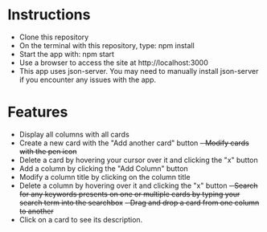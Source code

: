 # Instructions
- Clone this repository
- On the terminal with this repository, type: npm install
- Start the app with: npm start
- Use a browser to access the site at http://localhost:3000
- This app uses json-server. You may need to manually install json-server if you encounter any issues with the app.

# Features
- Display all columns with all cards
- Create a new card with the "Add another card" button
~~- Modify cards with the pen icon~~
- Delete a card by hovering your cursor over it and clicking the "x" button
- Add a column by clicking the "Add Column" button
- Modify a column title by clicking on the column title
- Delete a column by hovering over it and clicking the "x" button
~~- Search for any keywords presents on one or multiple cards by typing your search term into the searchbox~~
~~- Drag and drop a card from one column to another~~
- Click on a card to see its description.

